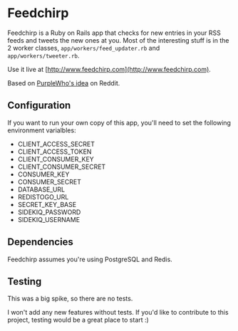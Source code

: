 # Feedchirp

Feedchirp is a Ruby on Rails app that checks for new entries in your RSS feeds
and tweets the new ones at you. Most of the interesting stuff is in the 2 worker classes, `app/workers/feed_updater.rb` and `app/workers/tweeter.rb`.


Use it live at [http://www.feedchirp.com](http://www.feedchirp.com).

Based on [PurpleWho's idea](http://www.reddit.com/r/SomebodyMakeThis/comments/1vv80z/a_twitter_rss_reader/) on Reddit.

## Configuration

If you want to run your own copy of this app, you'll need to set the following environment varialbles:

* CLIENT_ACCESS_SECRET
* CLIENT_ACCESS_TOKEN
* CLIENT_CONSUMER_KEY
* CLIENT_CONSUMER_SECRET
* CONSUMER_KEY
* CONSUMER_SECRET
* DATABASE_URL
* REDISTOGO_URL
* SECRET_KEY_BASE
* SIDEKIQ_PASSWORD
* SIDEKIQ_USERNAME

## Dependencies

Feedchirp assumes you're using PostgreSQL and Redis.

## Testing

This was a big spike, so there are no tests.

I won't add any new features without tests. If you'd like to contribute to this project, testing would be a great place to start :)

